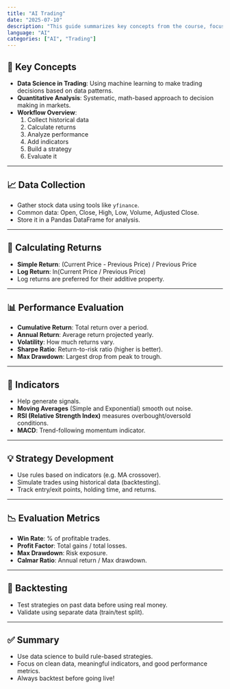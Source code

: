 ```yaml
---
title: "AI Trading"
date: "2025-07-10"
description: "This guide summarizes key concepts from the course, focused on using AI and data science for algorithmic trading."
language: "AI"
categories: ["AI", "Trading"]
---
```


## 📌 Key Concepts

- **Data Science in Trading**: Using machine learning to make trading decisions based on data patterns.
- **Quantitative Analysis**: Systematic, math-based approach to decision making in markets.
- **Workflow Overview**:
  1. Collect historical data
  2. Calculate returns
  3. Analyze performance
  4. Add indicators
  5. Build a strategy
  6. Evaluate it

---

## 📈 Data Collection

- Gather stock data using tools like `yfinance`.
- Common data: Open, Close, High, Low, Volume, Adjusted Close.
- Store it in a Pandas DataFrame for analysis.

---

## 🔄 Calculating Returns

- **Simple Return**: (Current Price - Previous Price) / Previous Price
- **Log Return**: ln(Current Price / Previous Price)
- Log returns are preferred for their additive property.

---

## 📊 Performance Evaluation

- **Cumulative Return**: Total return over a period.
- **Annual Return**: Average return projected yearly.
- **Volatility**: How much returns vary.
- **Sharpe Ratio**: Return-to-risk ratio (higher is better).
- **Max Drawdown**: Largest drop from peak to trough.

---

## 🧮 Indicators

- Help generate signals.
- **Moving Averages** (Simple and Exponential) smooth out noise.
- **RSI (Relative Strength Index)** measures overbought/oversold conditions.
- **MACD**: Trend-following momentum indicator.

---

## 💡 Strategy Development

- Use rules based on indicators (e.g. MA crossover).
- Simulate trades using historical data (backtesting).
- Track entry/exit points, holding time, and returns.

---

## 📉 Evaluation Metrics

- **Win Rate**: % of profitable trades.
- **Profit Factor**: Total gains / total losses.
- **Max Drawdown**: Risk exposure.
- **Calmar Ratio**: Annual return / Max drawdown.

---

## 🧪 Backtesting

- Test strategies on past data before using real money.
- Validate using separate data (train/test split).

---

## ✅ Summary

- Use data science to build rule-based strategies.
- Focus on clean data, meaningful indicators, and good performance metrics.
- Always backtest before going live!
